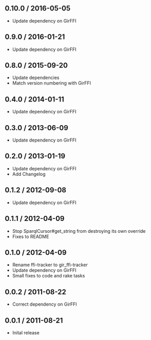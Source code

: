 ## 0.10.0 / 2016-05-05

* Update dependency on GirFFI

## 0.9.0 / 2016-01-21

* Update dependency on GirFFI

## 0.8.0 / 2015-09-20

* Update dependencies
* Match version numbering with GirFFI

## 0.4.0 / 2014-01-11

* Update dependency on GirFFI

## 0.3.0 / 2013-06-09

* Update dependency on GirFFI

## 0.2.0 / 2013-01-19

* Update dependency on GirFFI
* Add Changelog

## 0.1.2 / 2012-09-08

* Update dependency on GirFFI

## 0.1.1 / 2012-04-09

* Stop SparqlCursor#get_string from destroying its own override
* Fixes to README

## 0.1.0 / 2012-04-09

* Rename ffi-tracker to gir_ffi-tracker
* Update dependency on GirFFI
* Small fixes to code and rake tasks

## 0.0.2 / 2011-08-22

* Correct dependency on GirFFI

## 0.0.1 / 2011-08-21

* Inital release

